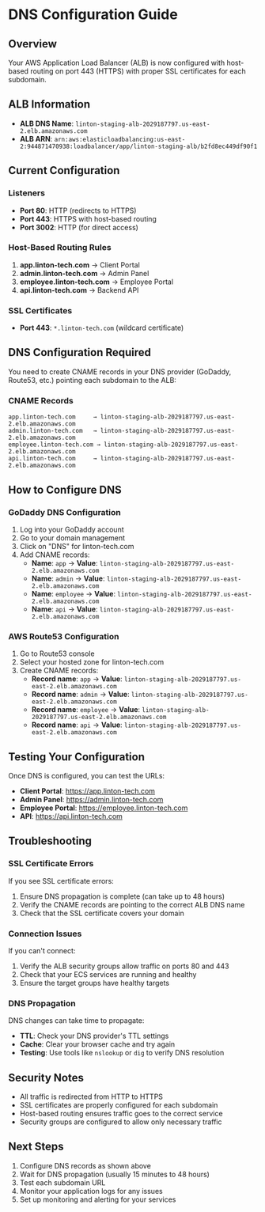 # DNS Configuration Guide

## Overview
Your AWS Application Load Balancer (ALB) is now configured with host-based routing on port 443 (HTTPS) with proper SSL certificates for each subdomain.

## ALB Information
- **ALB DNS Name**: `linton-staging-alb-2029187797.us-east-2.elb.amazonaws.com`
- **ALB ARN**: `arn:aws:elasticloadbalancing:us-east-2:944871470938:loadbalancer/app/linton-staging-alb/b2fd8ec449df90f1`

## Current Configuration

### Listeners
- **Port 80**: HTTP (redirects to HTTPS)
- **Port 443**: HTTPS with host-based routing
- **Port 3002**: HTTP (for direct access)

### Host-Based Routing Rules
1. **app.linton-tech.com** → Client Portal
2. **admin.linton-tech.com** → Admin Panel
3. **employee.linton-tech.com** → Employee Portal
4. **api.linton-tech.com** → Backend API

### SSL Certificates
- **Port 443**: `*.linton-tech.com` (wildcard certificate)

## DNS Configuration Required

You need to create CNAME records in your DNS provider (GoDaddy, Route53, etc.) pointing each subdomain to the ALB:

### CNAME Records
```
app.linton-tech.com     → linton-staging-alb-2029187797.us-east-2.elb.amazonaws.com
admin.linton-tech.com   → linton-staging-alb-2029187797.us-east-2.elb.amazonaws.com
employee.linton-tech.com → linton-staging-alb-2029187797.us-east-2.elb.amazonaws.com
api.linton-tech.com     → linton-staging-alb-2029187797.us-east-2.elb.amazonaws.com
```

## How to Configure DNS

### GoDaddy DNS Configuration
1. Log into your GoDaddy account
2. Go to your domain management
3. Click on "DNS" for linton-tech.com
4. Add CNAME records:
   - **Name**: `app` → **Value**: `linton-staging-alb-2029187797.us-east-2.elb.amazonaws.com`
   - **Name**: `admin` → **Value**: `linton-staging-alb-2029187797.us-east-2.elb.amazonaws.com`
   - **Name**: `employee` → **Value**: `linton-staging-alb-2029187797.us-east-2.elb.amazonaws.com`
   - **Name**: `api` → **Value**: `linton-staging-alb-2029187797.us-east-2.elb.amazonaws.com`

### AWS Route53 Configuration
1. Go to Route53 console
2. Select your hosted zone for linton-tech.com
3. Create CNAME records:
   - **Record name**: `app` → **Value**: `linton-staging-alb-2029187797.us-east-2.elb.amazonaws.com`
   - **Record name**: `admin` → **Value**: `linton-staging-alb-2029187797.us-east-2.elb.amazonaws.com`
   - **Record name**: `employee` → **Value**: `linton-staging-alb-2029187797.us-east-2.elb.amazonaws.com`
   - **Record name**: `api` → **Value**: `linton-staging-alb-2029187797.us-east-2.elb.amazonaws.com`

## Testing Your Configuration

Once DNS is configured, you can test the URLs:

- **Client Portal**: https://app.linton-tech.com
- **Admin Panel**: https://admin.linton-tech.com
- **Employee Portal**: https://employee.linton-tech.com
- **API**: https://api.linton-tech.com

## Troubleshooting

### SSL Certificate Errors
If you see SSL certificate errors:
1. Ensure DNS propagation is complete (can take up to 48 hours)
2. Verify the CNAME records are pointing to the correct ALB DNS name
3. Check that the SSL certificate covers your domain

### Connection Issues
If you can't connect:
1. Verify the ALB security groups allow traffic on ports 80 and 443
2. Check that your ECS services are running and healthy
3. Ensure the target groups have healthy targets

### DNS Propagation
DNS changes can take time to propagate:
- **TTL**: Check your DNS provider's TTL settings
- **Cache**: Clear your browser cache and try again
- **Testing**: Use tools like `nslookup` or `dig` to verify DNS resolution

## Security Notes

- All traffic is redirected from HTTP to HTTPS
- SSL certificates are properly configured for each subdomain
- Host-based routing ensures traffic goes to the correct service
- Security groups are configured to allow only necessary traffic

## Next Steps

1. Configure DNS records as shown above
2. Wait for DNS propagation (usually 15 minutes to 48 hours)
3. Test each subdomain URL
4. Monitor your application logs for any issues
5. Set up monitoring and alerting for your services 